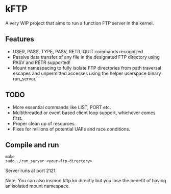 # kFTP

A very WIP project that aims to run a function FTP server in the kernel.

## Features

* USER, PASS, TYPE, PASV, RETR, QUIT commands recognized
* Passive data transfer of any file in the designated FTP directory using PASV and RETR supported!
* Mount namespacing to fully isolate FTP directories from path traversal escapes and unpermitted accesses using the helper userspace binary run_server.

## TODO

* More essential commands like LIST, PORT etc.
* Multithreaded or event based client loop support, whichever comes first.
* Proper clean up of resources.
* Fixes for millions of potential UAFs and race conditions.

## Compile and run

```
make
sudo ./run_server <your-ftp-directory>
```

Server runs at port 2121.

Note: You can also insmod kftp.ko directly but you lose the benefit of having an isolated mount namespace.